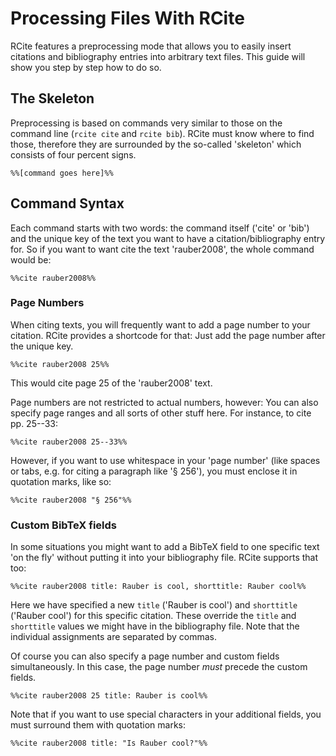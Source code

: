# Processing Files With RCite

RCite features a preprocessing mode that allows you to easily insert citations
and bibliography entries into arbitrary text files. This guide will show you
step by step how to do so.

## The Skeleton

Preprocessing is based on commands very similar to those on the command line
(`rcite cite` and `rcite bib`). RCite must know where to find those, therefore
they are surrounded by the so-called 'skeleton' which consists of four percent
signs.

```
%%[command goes here]%%
```

## Command Syntax

Each command starts with two words: the command itself ('cite' or 'bib') and
the unique key of the text you want to have a citation/bibliography entry
for. So if you want to want cite the text 'rauber2008', the whole command
would be:

```
%%cite rauber2008%%
```

### Page Numbers

When citing texts, you will frequently want to add a page number to your
citation. RCite provides a shortcode for that: Just add the page number after
the unique key.

```
%%cite rauber2008 25%%
```

This would cite page 25 of the 'rauber2008' text.

Page numbers are not restricted to actual numbers, however: You can also
specify page ranges and all sorts of other stuff here. For instance, to
cite pp. 25--33:

```
%%cite rauber2008 25--33%%
```

However, if you want to use whitespace in your 'page number' (like spaces or
tabs, e.g. for citing a paragraph like '§ 256'), you must enclose it in
quotation marks, like so:

```
%%cite rauber2008 "§ 256"%%
```

### Custom BibTeX fields

In some situations you might want to add a BibTeX field to one specific text
'on the fly' without putting it into your bibliography file. RCite supports
that too:

```
%%cite rauber2008 title: Rauber is cool, shorttitle: Rauber cool%%
```

Here we have specified a new `title` ('Rauber is cool') and `shorttitle`
('Rauber cool') for this specific citation. These override the `title` and
`shorttitle` values we might have in the bibliography file. Note that the
individual assignments are separated by commas.

Of course you can also specify a page number and custom fields simultaneously.
In this case, the page number *must* precede the custom fields.

```
%%cite rauber2008 25 title: Rauber is cool%%
```

Note that if you want to use special characters in your additional fields, you
must surround them with quotation marks:

```
%%cite rauber2008 title: "Is Rauber cool?"%%
```
